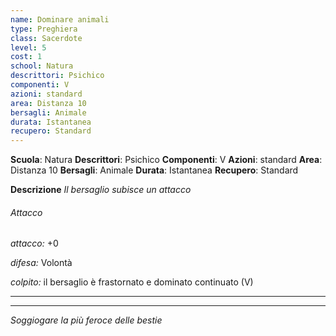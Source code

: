 ```yaml
---
name: Dominare animali
type: Preghiera
class: Sacerdote
level: 5
cost: 1
school: Natura
descrittori: Psichico
componenti: V
azioni: standard
area: Distanza 10
bersagli: Animale
durata: Istantanea
recupero: Standard
---
```

**Scuola**: Natura
**Descrittori**: Psichico
**Componenti**: V
**Azioni**: standard
**Area**: Distanza 10
**Bersagli**: Animale
**Durata**: Istantanea
**Recupero**: Standard

**Descrizione**
*Il bersaglio subisce un attacco*

###### Attacco

*attacco:* +0

*difesa:* Volontà

*colpito:* il bersaglio è frastornato e dominato continuato (V)

---

---

*Soggiogare la più feroce delle bestie*
